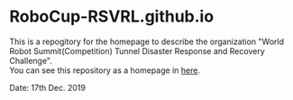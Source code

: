 # RoboCup-RSVRL.github.io  

This is a repogitory for the homepage to describe the organization "World Robot Summit(Competition) Tunnel Disaster Response and Recovery Challenge".  
You can see this repository as a homepage in [here](https://WRS-TDRRC.github.io/).  

Date: 17th Dec. 2019  
